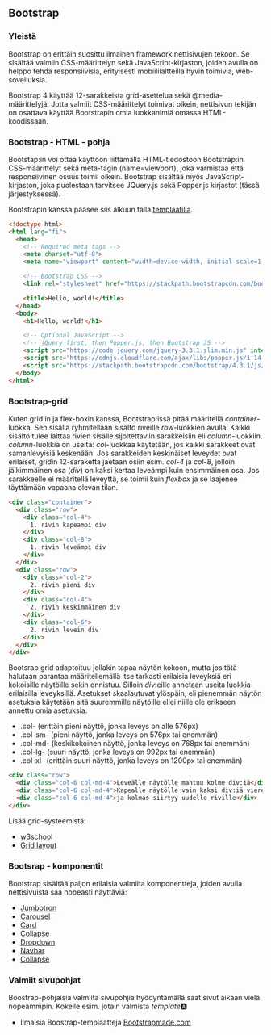 ## Bootstrap

### Yleistä

Bootstrap on erittäin suosittu ilmainen framework nettisivujen tekoon. Se sisältää valmiin CSS-määrittelyn sekä JavaScript-kirjaston, joiden avulla on helppo tehdä responsiivisia, erityisesti mobiililaitteilla hyvin toimivia, web-sovelluksia.

Bootstrap 4 käyttää 12-sarakkeista grid-asettelua sekä @media-määrittelyjä. Jotta valmiit CSS-määrittelyt toimivat oikein, nettisivun tekijän on osattava käyttää Bootstrapin omia luokkanimiä omassa HTML-koodissaan.

### Bootstrap - HTML - pohja

Bootstap:in voi ottaa käyttöön liittämällä HTML-tiedostoon Bootstrap:in CSS-määrittelyt sekä meta-tagin (name=viewport), joka varmistaa että responsiivinen osuus toimii oikein. Bootstrap sisältää myös JavaScript-kirjaston, joka puolestaan tarvitsee JQuery.js sekä Popper.js kirjastot (tässä järjestyksessä).

Bootstrapin kanssa pääsee siis alkuun tällä [templaatilla](https://getbootstrap.com/docs/4.3/getting-started/introduction/).

```html
<!doctype html>
<html lang="fi">
  <head>
    <!-- Required meta tags -->
    <meta charset="utf-8">
    <meta name="viewport" content="width=device-width, initial-scale=1, shrink-to-fit=no">

    <!-- Bootstrap CSS -->
    <link rel="stylesheet" href="https://stackpath.bootstrapcdn.com/bootstrap/4.3.1/css/bootstrap.min.css" integrity="sha384-ggOyR0iXCbMQv3Xipma34MD+dH/1fQ784/j6cY/iJTQUOhcWr7x9JvoRxT2MZw1T" crossorigin="anonymous">

    <title>Hello, world!</title>
  </head>
  <body>
    <h1>Hello, world!</h1>

    <!-- Optional JavaScript -->
    <!-- jQuery first, then Popper.js, then Bootstrap JS -->
    <script src="https://code.jquery.com/jquery-3.3.1.slim.min.js" integrity="sha384-q8i/X+965DzO0rT7abK41JStQIAqVgRVzpbzo5smXKp4YfRvH+8abtTE1Pi6jizo" crossorigin="anonymous"></script>
    <script src="https://cdnjs.cloudflare.com/ajax/libs/popper.js/1.14.7/umd/popper.min.js" integrity="sha384-UO2eT0CpHqdSJQ6hJty5KVphtPhzWj9WO1clHTMGa3JDZwrnQq4sF86dIHNDz0W1" crossorigin="anonymous"></script>
    <script src="https://stackpath.bootstrapcdn.com/bootstrap/4.3.1/js/bootstrap.min.js" integrity="sha384-JjSmVgyd0p3pXB1rRibZUAYoIIy6OrQ6VrjIEaFf/nJGzIxFDsf4x0xIM+B07jRM" crossorigin="anonymous"></script>
  </body>
</html>
```

### Bootstrap-grid

Kuten grid:in ja flex-boxin kanssa, Bootstrap:issä pitää määritellä *container*-luokka. Sen sisällä ryhmitellään sisältö riveille *row*-luokkien avulla. Kaikki sisältö tulee laittaa rivien sisälle sijoitettaviin sarakkeisiin eli *column*-luokkiin. *column*-luokkia on useita: *col*-luokkaa käytetään, jos kaikki sarakkeet ovat samanlevyisiä keskenään. Jos sarakkeiden keskinäiset leveydet ovat erilaiset, gridin 12-saraketta jaetaan osiin esim. *col-4* ja *col-8*, jolloin jälkimmäinen osa (*div*) on kaksi kertaa leveämpi kuin ensimmäinen osa. Jos sarakkeelle ei määritellä leveyttä, se toimii kuin *flexbox* ja se laajenee täyttämään vapaana olevan tilan.

```html
<div class="container">
  <div class="row">
    <div class="col-4">
      1. rivin kapeampi div
    </div>
    <div class="col-8">
      1. rivin leveämpi div
    </div>
  </div>
  <div class="row">
    <div class="col-2">
      2. rivin pieni div
    </div>
    <div class="col-4">
      2. rivin keskimmäinen div
    </div>
    <div class="col-6">
      2. rivin levein div
    </div>
  </div>
</div>
```

Bootsrap grid adaptoituu jollakin tapaa näytön kokoon, mutta jos tätä halutaan parantaa määritellemällä itse tarkasti erilaisia leveyksiä eri kokoisille näytöille sekin onnistuu. Silloin *div*:eille annetaan useita luokkia erilaisilla leveyksillä. Asetukset skaalautuvat ylöspäin, eli pienemmän näytön asetuksia käytetään sitä suuremmille näytöille ellei niille ole erikseen annettu omia asetuksia.

- .col- (erittäin pieni näyttö, jonka leveys on alle 576px)
- .col-sm- (pieni näyttö, jonka leveys on 576px tai enemmän)
- .col-md- (keskikokoinen näyttö, jonka leveys on 768px tai enemmän)
- .col-lg- (suuri näyttö, jonka leveys on 992px tai enemmän)
- .col-xl- (erittäin suuri näyttö, jonka leveys on 1200px tai enemmän)

```html
<div class="row">
  <div class="col-6 col-md-4">Leveälle näytölle mahtuu kolme div:iä</div>
  <div class="col-6 col-md-4">Kapealle näytölle vain kaksi div:iä vierekkäin</div>
  <div class="col-6 col-md-4">ja kolmas siirtyy uudelle riville</div>
</div>
```

Lisää grid-systeemistä:
- [w3school](https://www.w3schools.com/bootstrap4/bootstrap_grid_system.asp)
- [Grid layout](https://getbootstrap.com/docs/4.3/layout/grid/)

### Bootsrap - komponentit

Bootstrap sisältää paljon erilaisia valmiita komponentteja, joiden avulla nettisivuista saa nopeasti näyttäviä:

- [Jumbotron](https://getbootstrap.com/docs/4.3/components/jumbotron/)
- [Carousel](https://getbootstrap.com/docs/4.3/components/carousel/)
- [Card](https://getbootstrap.com/docs/4.3/components/card/)
- [Collapse](https://getbootstrap.com/docs/4.3/components/collapse/)
- [Dropdown](https://getbootstrap.com/docs/4.3/components/dropdowns/)
- [Navbar](https://getbootstrap.com/docs/4.3/components/navbar/)
- [Collapse](https://getbootstrap.com/docs/4.3/components/collapse/)

### Valmiit sivupohjat

Boostrap-pohjaisia valmiita sivupohjia hyödyntämällä saat sivut aikaan vielä nopeammpin. Kokeile esim. jotain valmista *template*:a:

- Ilmaisia Boostrap-templaatteja [Bootstrapmade.com](https://bootstrapmade.com/)